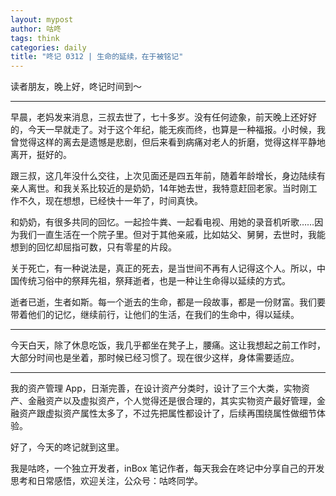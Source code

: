```yaml
---
layout: mypost
author: 咕咚
tags: think
categories: daily
title: "咚记 0312 | 生命的延续，在于被铭记"
---
```


读者朋友，晚上好，咚记时间到～

---

早晨，老妈发来消息，三叔去世了，七十多岁。没有任何迹象，前天晚上还好好的，今天一早就走了。对于这个年纪，能无疾而终，也算是一种福报。小时候，我曾觉得这样的离去是遗憾是悲剧，但后来看到病痛对老人的折磨，觉得这样平静地离开，挺好的。

跟三叔，这几年没什么交往，上次见面还是四五年前，随着年龄增长，身边陆续有亲人离世。和我关系比较近的是奶奶，14年她去世，我特意赶回老家。当时刚工作不久，现在想想，已经快十一年了，时间真快。

和奶奶，有很多共同的回忆。一起捡牛粪、一起看电视、用她的录音机听歌……因为我们一直生活在一个院子里。但对于其他亲戚，比如姑父、舅舅，去世时，我能想到的回忆却屈指可数，只有零星的片段。

关于死亡，有一种说法是，真正的死去，是当世间不再有人记得这个人。所以，中国传统习俗中的祭拜先祖，祭拜逝者，也是一种让生命得以延续的方式。

逝者已逝，生者如斯。每一个逝去的生命，都是一段故事，都是一份财富。我们要带着他们的记忆，继续前行，让他们的生活，在我们的生命中，得以延续。

---
今天白天，除了休息吃饭，我几乎都坐在凳子上，腰痛。这让我想起之前工作时，大部分时间也是坐着，那时候已经习惯了。现在很少这样，身体需要适应。

---
我的资产管理 App，日渐完善，在设计资产分类时，设计了三个大类，实物资产、金融资产以及虚拟资产，个人觉得还是很合理的，其实实物资产最好管理，金融资产跟虚拟资产属性太多了，不过先把属性都设计了，后续再围绕属性做细节体验。

好了，今天的咚记就到这里。

我是咕咚，一个独立开发者，inBox 笔记作者，每天我会在咚记中分享自己的开发思考和日常感悟，欢迎关注，公众号：咕咚同学。
